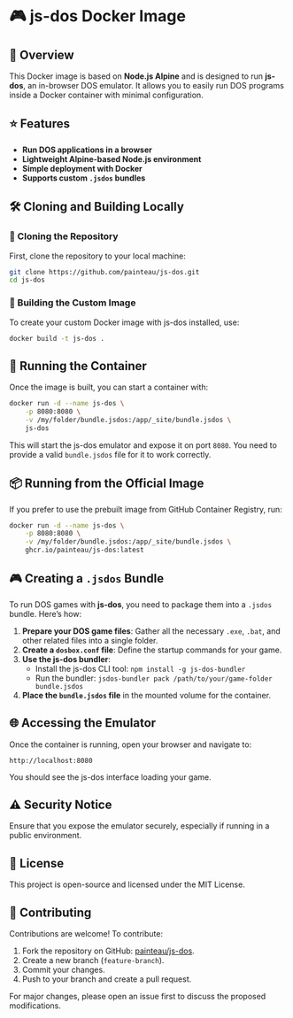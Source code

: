 # 🎮 js-dos Docker Image

## 📖 Overview

This Docker image is based on **Node.js Alpine** and is designed to run **js-dos**, an in-browser DOS emulator. It allows you to easily run DOS programs inside a Docker container with minimal configuration.

## ⭐ Features

- **Run DOS applications in a browser**
- **Lightweight Alpine-based Node.js environment**
- **Simple deployment with Docker**
- **Supports custom `.jsdos` bundles**

## 🛠 Cloning and Building Locally

### 🔄 Cloning the Repository

First, clone the repository to your local machine:

```bash
git clone https://github.com/painteau/js-dos.git
cd js-dos
```

### 🔨 Building the Custom Image

To create your custom Docker image with js-dos installed, use:

```bash
docker build -t js-dos .
```

## 🚀 Running the Container

Once the image is built, you can start a container with:

```bash
docker run -d --name js-dos \
    -p 8080:8080 \
    -v /my/folder/bundle.jsdos:/app/_site/bundle.jsdos \
    js-dos
```

This will start the js-dos emulator and expose it on port `8080`. You need to provide a valid `bundle.jsdos` file for it to work correctly.

## 📦 Running from the Official Image

If you prefer to use the prebuilt image from GitHub Container Registry, run:

```bash
docker run -d --name js-dos \
    -p 8080:8080 \
    -v /my/folder/bundle.jsdos:/app/_site/bundle.jsdos \
    ghcr.io/painteau/js-dos:latest
```

## 🎮 Creating a `.jsdos` Bundle

To run DOS games with **js-dos**, you need to package them into a `.jsdos` bundle. Here’s how:

1. **Prepare your DOS game files**: Gather all the necessary `.exe`, `.bat`, and other related files into a single folder.
2. **Create a `dosbox.conf` file**: Define the startup commands for your game.
3. **Use the js-dos bundler**:
   - Install the js-dos CLI tool: `npm install -g js-dos-bundler`
   - Run the bundler: `jsdos-bundler pack /path/to/your/game-folder bundle.jsdos`
4. **Place the `bundle.jsdos` file** in the mounted volume for the container.

## 🌐 Accessing the Emulator

Once the container is running, open your browser and navigate to:

```
http://localhost:8080
```

You should see the js-dos interface loading your game.

## ⚠ Security Notice

Ensure that you expose the emulator securely, especially if running in a public environment.

## 📜 License

This project is open-source and licensed under the MIT License.

## 🤝 Contributing

Contributions are welcome! To contribute:

1. Fork the repository on GitHub: [painteau/js-dos](https://github.com/painteau/js-dos).
2. Create a new branch (`feature-branch`).
3. Commit your changes.
4. Push to your branch and create a pull request.

For major changes, please open an issue first to discuss the proposed modifications.

